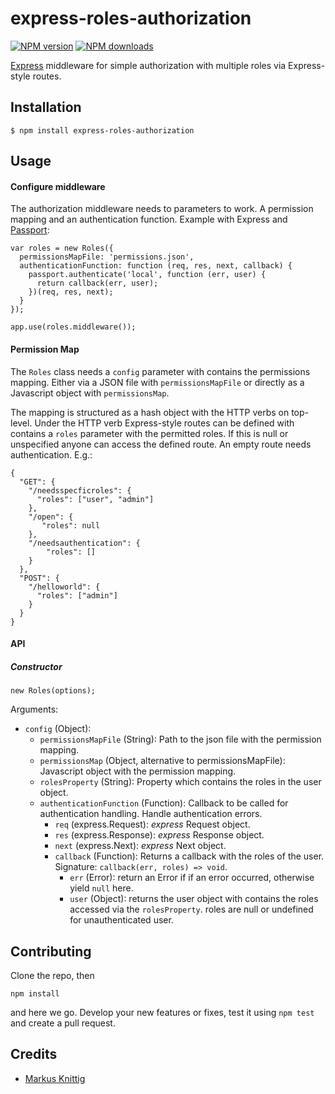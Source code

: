 # express-roles-authorization

[![NPM version][npm-image]][npm-url]
[![NPM downloads][downloads-image]][download-url]

[Express](http://expressjs.com/) middleware for simple authorization with multiple roles via Express-style routes.

## Installation

    $ npm install express-roles-authorization

## Usage

#### Configure middleware

The authorization middleware needs to parameters to work.
A permission mapping and an authentication function.
Example with Express and [Passport](http://passportjs.org/):

    var roles = new Roles({
      permissionsMapFile: 'permissions.json',
      authenticationFunction: function (req, res, next, callback) {
        passport.authenticate('local', function (err, user) {
          return callback(err, user);
        })(req, res, next);
      }
    });

    app.use(roles.middleware());

#### Permission Map

The `Roles` class needs a `config` parameter with contains the permissions mapping.
Either via a JSON file with `permissionsMapFile` or directly as a Javascript object with `permissionsMap`.

The mapping is structured as a hash object with the HTTP verbs on top-level. Under the HTTP verb Express-style routes
can be defined with contains a `roles` parameter with the permitted roles. If this is null or unspecified anyone can
access the defined route. An empty route needs authentication. E.g.:

    {
      "GET": {
        "/needsspecficroles": {
          "roles": ["user", "admin"]
        },
        "/open": {
           "roles": null
        },
        "/needsauthentication": {
            "roles": []
        }
      },
      "POST": {
        "/helloworld": {
          "roles": ["admin"]
        }
      }
    }

#### API

##### Constructor

    new Roles(options);

Arguments:
* `config` (Object):
    * `permissionsMapFile` (String): Path to the json file with the permission mapping.
    * `permissionsMap` (Object, alternative to permissionsMapFile): Javascript object with the permission mapping.
    * `rolesProperty` (String): Property which contains the roles in the user object.
    * `authenticationFunction` (Function): Callback to be called for authentication handling. Handle authentication errors.
        * `req` (express.Request): *express* Request object.
        * `res` (express.Response): *express* Response object.
        * `next` (express.Next): *express* Next object.
        * `callback` (Function): Returns a callback with the roles of the user. Signature: `callback(err, roles) => void`.
            * `err` (Error): return an Error if if an error occurred, otherwise yield `null` here.
            * `user` (Object): returns the user object with contains the roles accessed via the `rolesProperty`. roles are null or undefined for unauthenticated user.


## Contributing

Clone the repo, then
```
npm install
```
and here we go.
Develop your new features or fixes, test it using `npm test` and create a pull request.

## Credits

  - [Markus Knittig](https://github.com/mknittig)

[npm-url]: https://npmjs.org/package/express-roles-authorization
[download-url]: https://npmjs.org/package/express-roles-authorization
[npm-image]: https://img.shields.io/npm/v/express-roles-authorization.svg?style=flat
[downloads-image]: https://img.shields.io/npm/dm/express-roles-authorization.svg?style=flat